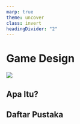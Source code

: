 ```yaml
---
marp: true
theme: uncover
class: invert
headingDivider: "2"
---
```

# Game Design
![](https://encrypted-tbn0.gstatic.com/images?q=tbn:ANd9GcQkdCLG1tfwLdDdY8AXQCTCyYSo4FnJTQcPuLAnN6S_HfcZM58KefGXwug&s=10)

## Apa Itu?
>

## Daftar Pustaka
